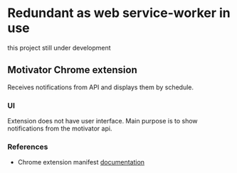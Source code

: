 # Redundant as web service-worker in use
this project still under development

## Motivator Chrome extension
Receives notifications from API and displays them by schedule.

### UI
Extension does not have user interface. Main purpose is to show notifications from the motivator api.

### References
* Chrome extension manifest [documentation](https://developer.chrome.com/docs/extensions/mv3/manifest/)
